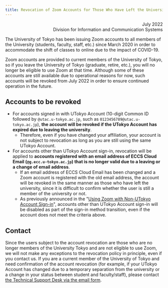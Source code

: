 ```yaml
---
title: Revocation of Zoom Accounts for Those Who Have Left the University of Tokyo
---
```


<div style="text-align: right;">July 2022</div>
<div style="text-align: right;">Division for Information and Communication Systems</div>

The University of Tokyo has been issuing Zoom accounts to all members of the University (students, faculty, staff, etc.) since March 2020 in order to accommodate the shift of classes to online due to the impact of COVID-19.

Zoom accounts are provided to current members of the University of Tokyo, so if you leave the University of Tokyo (graduate, retire, etc.), you will no longer be eligible to use Zoom at that time. Although some of these accounts are still available due to operational reasons for now, such accounts will be revoked from July 2022 in order to ensure continued operation in the future.

## Accounts to be revoked

- For accounts signed in with UTokyo Account (10-digit Common ID followed by `@utac.u-tokyo.ac.jp`, such as `0123456789@utac.u-tokyo.ac.jp`), **the account will be revoked if the UTokyo Account has expired due to leaving the university**.
    - Therefore, even if you have changed your affiliation, your account is not subject to revocation as long as you are still using the same UTokyo Account.
- For accounts other than UTokyo Account sign-in, revocation will be applied to **accounts registered with an email address of ECCS Cloud Email (`@g.ecc.u-tokyo.ac.jp`) that is no longer valid due to a leaving or a change of email address**.
    - If an email address of ECCS Cloud Email has been changed and a Zoom account is registered with the old email address, the account will be revoked in the same manner as those who have left the university, since it is difficult to confirm whether the user  is still a member of the university or not.
    - As previously announced in the "[Using Zoom with Non-UTokyo Account Sign-in](/en/notice/zoom-address-new/)", accounts other than UTokyo Account sign-in will be disabled as part of the sign-in method transition, even if the account does not meet the criteria above.

## Contact

Since the users subject to the account revocation are those who are no longer members of the University Tokyo and are not eligible to use Zoom, we will not make any exceptions to the revocation policy in principle, even if you contact us. If you are a current member of the University of Tokyo and need confirmation of the account revocation (for example, if your UTokyo Account has changed due to a temporary separation from the university or a change in your status between student and faculty/staff), please contact [the Technical Support Desk via the email form](/en/support/#email-form).
